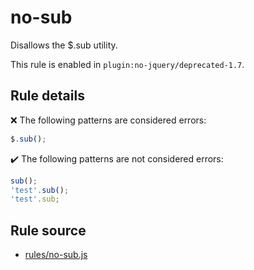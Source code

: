 # no-sub

Disallows the $.sub utility.

This rule is enabled in `plugin:no-jquery/deprecated-1.7`.

## Rule details

❌ The following patterns are considered errors:
```js
$.sub();
```

✔️ The following patterns are not considered errors:
```js
sub();
'test'.sub();
'test'.sub;
```
## Rule source

* [rules/no-sub.js](../rules/no-sub.js)
